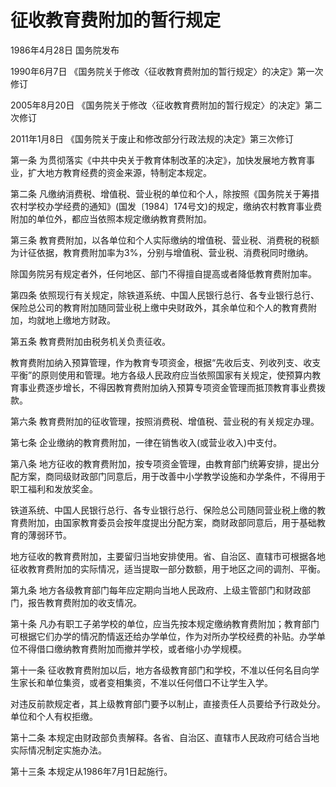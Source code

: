 # 征收教育费附加的暂行规定

1986年4月28日 国务院发布

1990年6月7日 《国务院关于修改〈征收教育费附加的暂行规定〉的决定》第一次修订

2005年8月20日 《国务院关于修改〈征收教育费附加的暂行规定〉的决定》第二次修订

2011年1月8日 《国务院关于废止和修改部分行政法规的决定》第三次修订

<!-- INFO END -->

第一条 为贯彻落实《中共中央关于教育体制改革的决定》，加快发展地方教育事业，扩大地方教育经费的资金来源，特制定本规定。

第二条 凡缴纳消费税、增值税、营业税的单位和个人，除按照《国务院关于筹措农村学校办学经费的通知》(国发〔1984〕174号文)的规定，缴纳农村教育事业费附加的单位外，都应当依照本规定缴纳教育费附加。

第三条 教育费附加，以各单位和个人实际缴纳的增值税、营业税、消费税的税额为计征依据，教育费附加率为3%，分别与增值税、营业税、消费税同时缴纳。

除国务院另有规定者外，任何地区、部门不得擅自提高或者降低教育费附加率。

第四条 依照现行有关规定，除铁道系统、中国人民银行总行、各专业银行总行、保险总公司的教育附加随同营业税上缴中央财政外，其余单位和个人的教育费附加，均就地上缴地方财政。

第五条 教育费附加由税务机关负责征收。

教育费附加纳入预算管理，作为教育专项资金，根据“先收后支、列收列支、收支平衡”的原则使用和管理。地方各级人民政府应当依照国家有关规定，使预算内教育事业费逐步增长，不得因教育费附加纳入预算专项资金管理而抵顶教育事业费拨款。

第六条 教育费附加的征收管理，按照消费税、增值税、营业税的有关规定办理。

第七条 企业缴纳的教育费附加，一律在销售收入(或营业收入)中支付。

第八条 地方征收的教育费附加，按专项资金管理，由教育部门统筹安排，提出分配方案，商同级财政部门同意后，用于改善中小学教学设施和办学条件，不得用于职工福利和发放奖金。

铁道系统、中国人民银行总行、各专业银行总行、保险总公司随同营业税上缴的教育费附加，由国家教育委员会按年度提出分配方案，商财政部同意后，用于基础教育的薄弱环节。

地方征收的教育费附加，主要留归当地安排使用。省、自治区、直辖市可根据各地征收教育费附加的实际情况，适当提取一部分数额，用于地区之间的调剂、平衡。

第九条 地方各级教育部门每年应定期向当地人民政府、上级主管部门和财政部门，报告教育费附加的收支情况。

第十条 凡办有职工子弟学校的单位，应当先按本规定缴纳教育费附加；教育部门可根据它们办学的情况酌情返还给办学单位，作为对所办学校经费的补贴。办学单位不得借口缴纳教育费附加而撤并学校，或者缩小办学规模。

第十一条 征收教育费附加以后，地方各级教育部门和学校，不准以任何名目向学生家长和单位集资，或者变相集资，不准以任何借口不让学生入学。

对违反前款规定者，其上级教育部门要予以制止，直接责任人员要给予行政处分。单位和个人有权拒缴。

第十二条 本规定由财政部负责解释。各省、自治区、直辖市人民政府可结合当地实际情况制定实施办法。

第十三条 本规定从1986年7月1日起施行。

